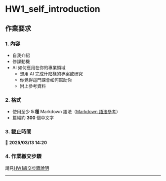 # HW1_self_introduction

## 作業要求

### 1. 內容
- 自我介紹
- 修課動機
- AI 如何應用在你的專業領域
  - 想用 AI 完成什麼樣的專案或研究
  - 你覺得這門課會如何幫助你
  - 附上參考資料

### 2. 格式
- 使用至少 **5 種** Markdown 語法（[Markdown 語法參考](https://www.markdownguide.org/basic-syntax)）
- 篇幅約 **300** 個中文字

### 3. 截止時間
📅 **2025/03/13 14:20**

### 4. 作業繳交步驟
請見[HW1繳交步驟說明](https://docs.google.com/presentation/d/19ja2dncAIadsd4y4gyfZ_hO6sDu9yeHpoYJI5hfoW_4/edit?usp=sharing)

- - - 
